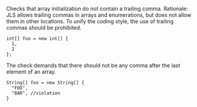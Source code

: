 <div>

Checks that array initialization do not contain a trailing comma.
Rationale: JLS allows trailing commas in arrays and enumerations, but
does not allow them in other locations. To unify the coding style, the
use of trailing commas should be prohibited.

</div>

    int[] foo = new int[] {
      1,
      2
    };
            

The check demands that there should not be any comma after the last
element of an array.

    String[] foo = new String[] {
      "FOO",
      "BAR", //violation
    }
